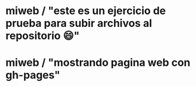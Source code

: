 # miweb / "este es un ejercicio de prueba para subir archivos al repositorio 😄"
# miweb / "mostrando pagina web con gh-pages"
